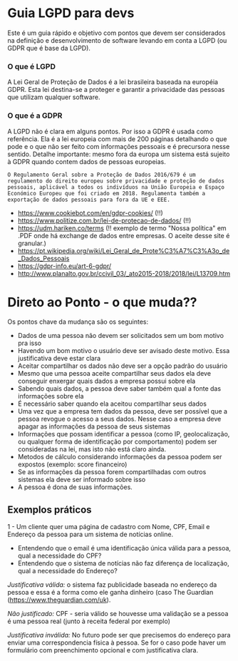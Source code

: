 # Guia LGPD para devs
Este é um guia rápido e objetivo com pontos que devem ser considerados na definição e desenvolvimento de software levando em conta a LGPD (ou GDPR que é base da LGPD).

### O que é LGPD
A Lei Geral de Proteção de Dados é a lei brasileira baseada na européia GDPR. Esta lei destina-se a proteger e garantir a privacidade das pessoas que utilizam qualquer software.

### O que é a GDPR
A LGPD não é clara em alguns pontos. Por isso a GDPR é usada como referência. Ela é a lei europeia com mais de 200 páginas detalhando o que pode e o que não ser feito com informações pessoais e é precursora nesse sentido. Detalhe importante: mesmo fora da europa um sistema está sujeito à GDPR quando contem dados de pessoas europeias.

`O Regulamento Geral sobre a Proteção de Dados 2016/679 é um regulamento do direito europeu sobre privacidade e proteção de dados pessoais, aplicável a todos os indivíduos na União Europeia e Espaço Económico Europeu que foi criado em 2018. Regulamenta também a exportação de dados pessoais para fora da UE e EEE.`

- https://www.cookiebot.com/en/gdpr-cookies/ (!!)
- https://www.politize.com.br/lei-de-protecao-de-dados/ (!!)
- https://udm.hariken.co/terms (!! exemplo de termo "Nossa política" em .PDF onde há exchange de dados entre empresas. O aceite desse site é granular.)
- https://pt.wikipedia.org/wiki/Lei_Geral_de_Prote%C3%A7%C3%A3o_de_Dados_Pessoais
- https://gdpr-info.eu/art-6-gdpr/
- http://www.planalto.gov.br/ccivil_03/_ato2015-2018/2018/lei/L13709.htm

# Direto ao Ponto - o que muda??
Os pontos chave da mudança são os seguintes:
- Dados de uma pessoa não devem ser solicitados sem um bom motivo pra isso
- Havendo um bom motivo o usuário deve ser avisado deste motivo. Essa justificativa deve estar clara
- Aceitar compartilhar os dados não deve ser a opção padrão do usuário
- Mesmo que uma pessoa aceite compartilhar seus dados ela deve conseguir enxergar quais dados a empresa possui sobre ela
- Sabendo quais dados, a pessoa deve saber também qual a fonte das informações sobre ela
- É necessário saber quando ela aceitou compartilhar seus dados
- Uma vez que a empresa tem dados da pessoa, deve ser possível que a pessoa revogue o acesso a seus dados. Nesse caso a empresa deve apagar as informações da pessoa de seus sistemas
- Informações que possam identificar a pessoa (como IP, geolocalização, ou qualquer forma de identificação por comportamento) podem ser consideradas na lei, mas isto não está claro ainda.
- Metodos de cálculo considerando informações da pessoa podem ser expostos (exemplo: score financeiro)
- Se as informações da pessoa forem compartilhadas com outros sistemas ela deve ser informado sobre isso
- A pessoa é dona de suas informações.


## Exemplos práticos
1 - Um cliente quer uma página de cadastro com Nome, CPF, Email e Endereço da pessoa para um sistema de notícias online.
- Entendendo que o email é uma identificação única válida para a pessoa, qual a necessidade do CPF?
- Entendendo que o sistema de notícias não faz diferença de localização, qual a necessidade do Endereço?

*Justificativa válida:* o sistema faz publicidade baseada no endereço da pessoa e essa é a forma como ele ganha dinheiro (caso The Guardian (https://www.theguardian.com/uk).

*Não justificado:* CPF - seria válido se houvesse uma validação se a pessoa é uma pessoa real (junto à receita federal por exemplo)

*Justificativa inválida:* No futuro pode ser que precisemos do endereço para enviar uma correspondencia física à pessoa. Se for o caso pode haver um formulário com preenchimento opcional e com justificativa clara.



